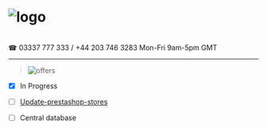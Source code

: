 # ![logo](https://goodhealthnaturally.com/img/logo-1637795175.jpg)
<br>
☎ 03337 777 333 / +44 203 746 3283  Mon-Fri 9am-5pm GMT
  <br><hr>
  
  > ![offers](https://goodhealthnaturally.com/223-offers)
  
  
  
- [x] In Progress
- [ ] [Update-prestashop-stores](https://github.com/good-health-naturally-workplace/Update-prestashop-stores)
- [ ] Central database


